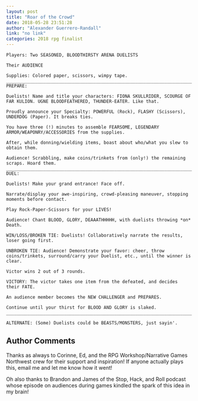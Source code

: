 ```yaml
---
layout: post
title: "Roar of the Crowd"
date: 2018-05-28 23:51:28
author: "Alexander Guerrero-Randall"
link: "no link"
categories: 2018 rpg finalist
---
```

```
Players: Two SEASONED, BLOODTHIRSTY ARENA DUELISTS 

Their AUDIENCE

Supplies: Colored paper, scissors, wimpy tape. 
________________________________________________________________________________________________
PREPARE:

Duelists! Name and title your characters: FIONA SKULLRIDER, SCOURGE OF FAR KULION. UGNE BLOODFEATHERED, THUNDER-EATER. Like that. 

Proudly announce your Specialty: POWERFUL (Rock), FLASHY (Scissors), UNDERDOG (Paper). It breaks ties.

You have three (!) minutes to assemble FEARSOME, LEGENDARY ARMOR/WEAPONRY/ACCESSORIES from the supplies. 

After, while donning/wielding items, boast about who/what you slew to obtain them.

Audience! Scrabbling, make coins/trinkets from (only!) the remaining scraps. Hoard them. 
________________________________________________________________________________________________
DUEL: 

Duelists! Make your grand entrance! Face off.
 
Narrate/display your awe-inspiring, crowd-pleasing maneuver, stopping moments before contact. 

Play Rock-Paper-Scissors for your LIVES! 

Audience! Chant BLOOD, GLORY, DEAAATHHHHH, with duelists throwing *on* Death. 

WIN/LOSS/BROKEN TIE: Duelists! Collaboratively narrate the results, loser going first. 

UNBROKEN TIE: Audience! Demonstrate your favor: cheer, throw coins/trinkets, surround/carry your Duelist, etc., until the winner is clear. 

Victor wins 2 out of 3 rounds.

VICTORY: The victor takes one item from the defeated, and decides their FATE. 

An audience member becomes the NEW CHALLENGER and PREPARES. 

Continue until your thirst for BLOOD AND GLORY is slaked.
________________________________________________________________________________________________

ALTERNATE: (Some) Duelists could be BEASTS/MONSTERS, just sayin'.
```
## Author Comments 

Thanks as always to Corinne, Ed, and the RPG Workshop/Narrative Games Northwest crew for their support and inspiration! If anyone actually plays this, email me and let me know how it went! 

Oh also thanks to Brandon and James of the Stop, Hack, and Roll podcast whose episode on audiences during games kindled the spark of this idea in my brain! 
